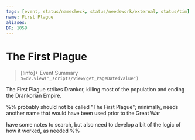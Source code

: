 ```yaml
---
tags: [event, status/namecheck, status/needswork/external, status/tim]
name: First Plague
aliases: 
DR: 1059
---
```

# The First Plague
>[!info]+ Event Summary
>`$=dv.view("_scripts/view/get_PageDatedValue")`

The First Plague strikes Drankor, killing most of the population and ending the Drankorian Empire.

%% 
probably should not be called "The First Plague"; minimally, needs another name that would have been used prior to the Great War 

have some notes to search, but also need to develop a bit of the logic of how it worked, as needed
%%

